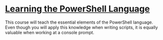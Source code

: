 # [Learning the PowerShell Language](https://app.pluralsight.com/library/courses/powershell-language-learning/table-of-contents)

This course will teach the essential elements of the PowerShell language. Even though you will apply this knowledge when writing scripts, it is equally valuable when working at a console prompt.
